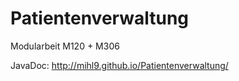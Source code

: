 # Patientenverwaltung
Modularbeit M120 + M306

JavaDoc: http://mihl9.github.io/Patientenverwaltung/

